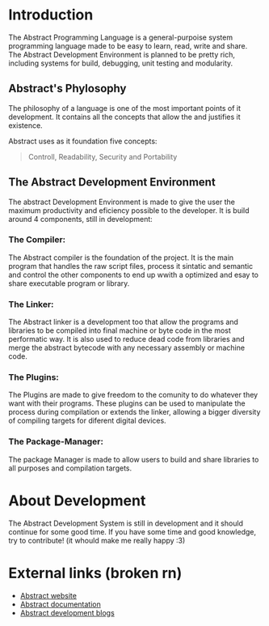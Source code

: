 # Introduction

The Abstract Programming Language is a general-purpoise system programming language
made to be easy to learn, read, write and share. \
The Abstract Development Environment is planned to be  pretty rich, including systems
for build, debugging, unit testing and modularity.

## Abstract's Phylosophy

The philosophy of a language is one of the most important points of it development.
It contains all the concepts that allow the and justifies it existence.

Abstract uses as it foundation five concepts:
> Controll, Readability, Security and Portability

## The Abstract Development Environment

The abstract Development Environment is made to give the user the maximum productivity
and eficiency possible to the developer. It is build around 4 components,
still in development:

### The Compiler:

The Abstract compiler is the foundation of the project. It is the main program that handles
the raw script files, process it sintatic and semantic and control the other components to
end up wwith a optimized and esay to share executable program or library.

### The Linker:

The Abstract linker is a development too that allow the programs and libraries to be compiled into
final machine or byte code in the most performatic way. It is also used to reduce dead code from
libraries and merge the abstract bytecode with any necessary assembly or machine code.

### The Plugins:

The Plugins are made to give freedom to the comunity to do whatever they want with their programs.
These plugins can be used to manipulate the process during compilation or extends the linker,
allowing a bigger diversity of compiling targets for diferent digital devices.

### The Package-Manager:

The package Manager is made to allow users to build and share libraries to all purposes and compilation
targets.

# About Development

The Abstract Development System is still in development and it should continue for some good time.
If you have some time and good knowledge, try to contribute! (it whould make me really happy :3)


[//]: # (## Current Contributors:)
[//]: # (||||)
[//]: # (|:----------:|:----------:|:------|)

# External links (broken rn)

- [Abstract website](https://abstractlang.github.io/abstract/)
- [Abstract documentation](https://abstractlang.github.io/abstract/)
- [Abstract development blogs](https://abstractlang.github.io/abstract/)
